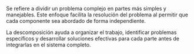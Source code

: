 Se refiere a dividir un problema complejo en partes más simples y manejables. Este enfoque facilita la resolución del problema al permitir que cada componente sea abordado de forma independiente. 

La descomposición ayuda a organizar el trabajo, identificar problemas específicos y desarrollar soluciones efectivas para cada parte antes de integrarlas en el sistema completo.